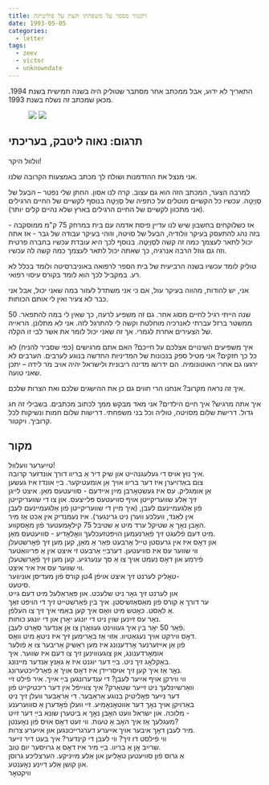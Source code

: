 ```yaml
---
title: ויקטור מספר על משפחתו וקצת על פוליטיקה
date: 1993-05-05
categories:
  - letter
tags:
  - zeev
  - victor
  - unknowndate
---
```


התאריך לא ידוע, אבל ממכתב אחר מסתבר שטוליק היה בשנה חמישית בשנת 1994.
מכאן שמכתב זה נשלח בשנת 1993.

<figure class="half">
    <a  href="/pupko-papers/assets/images/1993-05-05-victor-1.jpg">
    <img src="/pupko-papers/assets/images/1993-05-05-victor-1.jpg"></a>
    <a  href="/pupko-papers/assets/images/1993-05-05-victor-2.jpg">
    <img src="/pupko-papers/assets/images/1993-05-05-victor-2.jpg"></a>
</figure>

## תרגום: נאוה ליטבק, בעריכתי
וולוול היקר!

אני מנצל את ההזדמנות ושולח לך מכתב באמצעות הקרובה שלנו.

למרבה הצער, המכתב הזה הוא גם עצוב. קרה לנו אסון. החתן שלי נפטר – הבעל של
סְוְיֶטׇה. עכשיו כל הקשיים מוטלים על כתפיה של סְוְיֶטׇה בנוסף לקשיים של החיים הרגילים
(אני מתכוון לקשיים של החיים הרגילים בארץ שלא נהיים קלים יותר).

אז כשלוקחים בחשבון שיש לנו עדיין פיסת אדמה עם בית במרחק 75 ק"מ ממוסקבה -
בזה נהג להתעסק בעיקר וולודיה, הבעל של סויטה, וזוהי בעיקר עבודה של גבר - אז אתה יכול
לתאר לעצמך כמה זה קשה לסְוְיֶטֶה. בנוסף לכך היא עובדת עכשיו בחברה פרטית וזה גם גוזל
הרבה אנרגיה, כך שאתה יכול לתאר לעצמך כמה קשה לה עכשיו.

טוליק לומד עכשיו בשנה הרביעית של בית הספר לרפואה באוניברסיטה ולומד בכלל לא רע.
במקביל לכך הוא לומד בקורס עיסוי רפואי.

אני, יש להודות, מהווה בעיקר עול, אם כי אני משתדל לעזור במה שאני יכול, אבל אני
כבר לא צעיר ואין לי אותם הכוחות.

50 שנה הייתי רגיל לחיים מסוג אחר. גם זה משפיע לרעה, כך שאין לי במה להתפאר.
ממשטר ברזל עברתי לאנרכיה מוחלטת וקשה לי להתרגל לזה. אני לא מתלונן. הראייה של
הצעירים אחרת לגמרי. אך זה שאני יכול לומר את אשר לבי זו הקלה.

איך משפיעים השינויים אצלכם על חייכם? האם אתם מרגישים (כפי שסביר להניח) לא כל כך
חזקים? אני מטיל ספק בנכונות של המדיניות החדשה בנוגע לערבים. הערבים לא ירגעו גם אחרי
האוטונומיה. הם ידרשו מדינה ריבונית ולישראל יהיה אויב מר לידה – יתכן שאני טועה.

איך זה נראה מקרוב? אנחנו הרי חווים גם כן את ההישגים שלכם ואת הצרות שלכם.

איך אתה מרגיש? איך חיים הילדים? אני מאד מבקש ממך לכתוב מכתבים. בשבילי זה חג גדול.
דרישת שלום מסויטה, טוליה וכל בני משפחתי. דרישות שלום חמות ונשיקות לכל קרוביך.
ויקטור.


## מקור
טײַערער וועלוול!  
איך נוץ אויס די געלעגנהייט און שיק דיר אַ בריוו דורך אונדזער קרובה.  
צום באַדויערן איז דער בריוו אויך אַן אומעטיקער. בײַ אונדז איז געשען  
אַן אומגליק. עס איז געשטאׇרבן מײַן אײדעם - סוויעטעס מאַן. איצט לייגן  
זיך אַלע שוועריקײטן אויף סוויעטעס פּלייצעס. און צו די שוועריקייטן  
פֿון אַלגעמיינעם לעבן, (איך מײן די שוועריקײטן פֿון אַלגעמײנעם לעבן  
אין לאַנד, וועלכע ווערן ניט גרינגער). איז נעמנדיק אין אַכט אַז מיר  
האׇבן נאׇך אַ שטיקל ערד מיט אַ שטיבל 75 קילאׇמעטער פֿון מאׇסקווע.  
מיט דעם פֿלעגט זיך פֿאַרנעמען הויפּטזעכלעך וואׇלאׇדיע  - סוויעטעס מאַן.  
און דאׇס איז אין גרעסטן טייל אַרבעט פאַר אַ מאַן, קען מען זיך פֿאׇרשטעלן  
ווי שווער עס איז סוויעטען. דערבײַ אַרבעט זי איצט אין אַ פּריוואַטער  
פֿירמע און דאׇס נעמט אויך צו אַ סך ענערגיע. קען מען זיך פֿאׇרשטעלן  
ווי שווער עס איז איר איצט.  
טאׇליק לערנט זיך איצט אויפֿן 4טן קורס פֿון מעדיסן אוניווער-  
סיטעט.  
און לערנט זיך גאׇר ניט שלעכט. און פּאַראַלעל מיט דעם גייט  
ער דורך אַ קורס פֿון מאַסאַזשיסטן. איך בין פֿאַרשטייט זיך די הויפּט זאַך  
אַ לאַסט. כאׇטש מיט וואׇס איך קען באַמי איך זיך צו העלפֿן.  
נאׇר עס זײַנען שוין ניט די יונגע יאׇרן און די יונגע כוחות.  
פֿאַר 50 יאׇר בין איך געוווינט געוואׇרן צו אַן אַנדער סאׇרט לעבן.  
דאׇס ווירקט אויך נעגאַטיוו. אַזוי אַז באַרימען זיך איז ניטאׇ מיט וואׇס.  
פֿון אַן אײַזערנער אׇרדענונג איז מען ראַשיק אַריבער צו אַ פֿולער  
אומאׇרדענונג, און צוגעוווינען זיך צו דעם איז שווער. איך  
באַקלאׇג זיך ניט. בײַ דער יוגנט איז אַ גאַנץ אַנדער מיינונג.  
נאׇר אַז איך קען זיך אויסרײדן איז דאׇס אויך אַ  פֿאַרלײַכטערונג.  
ווי ווירקן אויף אײַער לעבן? די ענדערונגען בײַ אײַך. איר פֿילט זיי  
וואַרשײַנלעך ניט זייער שטאַרק? איך צווײַפֿל אין דער ריכטיקייט פֿון  
דער נײַער פּאׇליטיק בנוגע אַראַבער. די אַראַבער וועלן זיך ניט  
באַרויִקן אויך נאׇך דער אַווטאׇנאׇמיע. זיי וועלן פֿאׇדערן אַ סוווערענע  
מלוכה. און ישראל וועט האׇבן נאׇך א ביטערן שונא בײַ דער זײַט -  
מעגלעך אַז איך האׇב אַ טעות. ווי זעט דאׇס אויס פֿון נאׇענטן?  
מיר לעבן דאׇך איבער אויך אײַערע דערגרייכונגען און אײַערע צרות.  
ווי פֿילסט דו זיך? ווי לעבן די קינדער? איך בעט דיר זייער  
שרײַב אׇן אַ בריוו. בײַ מיר איז דאׇס  אַ גרויסער יום טוב.  
אַ גרוס פֿון סוויעטען טאׇליען און אַלע מײַניקע. הערצליכע גרוסן  
און קושן אַלע דײַנע נאׇענטע.  
וויקטאׇר  

